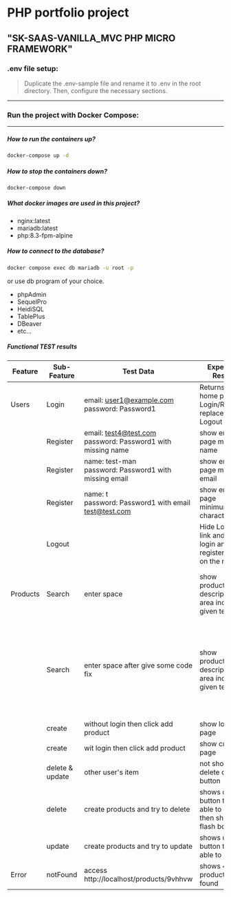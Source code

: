 # PHP portfolio project

## "SK-SAAS-VANILLA_MVC PHP MICRO FRAMEWORK"

### .env file setup:

> Duplicate the .env-sample file and rename it to .env in the root directory. Then, configure the necessary sections.

<hr>

### Run the project with Docker Compose:

<hr>

##### How to run the containers up?

```zsh
docker-compose up -d
```

##### How to stop the containers down?

```zsh
docker-compose down
```

##### What docker images are used in this project?

- nginx:latest
- mariadb:latest
- php:8.3-fpm-alpine

##### How to connect to the database?

```zsh
docker compose exec db mariadb -u root -p
```

or use db program of your choice.

- phpAdmin
- SequelPro
- HeidiSQL
- TablePlus
- DBeaver
- etc...

##### Functional TEST results

| Feature  | Sub-Feature     | Test Data                                                      | Expected Result                                                  | Actual Result | Notes                                                                                                     |
| -------- | --------------- | -------------------------------------------------------------- | ---------------------------------------------------------------- | ------------- | --------------------------------------------------------------------------------------------------------- |
| Users    | Login           | email: user1@example.com<br>password: Password1                | Returns to home page<br>Login/Register replaced with Logout      | Pass          |                                                                                                           |
|          | Register        | email: test4@test.com<br>password: Password1 with missing name | show error page missing name                                     | Pass          |                                                                                                           |
|          | Register        | name: test-man<br>password: Password1 with missing email       | show error page missing email                                    | Pass          |                                                                                                           |
|          | Register        | name: t<br>password: Password1 with email test@test.com        | show error page minimum characters                               | Pass          | minimum 2 characters                                                                                      |
|          | Logout          |                                                                | Hide Logout link and show login and register link on the nav bar | pass          |                                                                                                           |
| Products | Search          | enter space                                                    | show products and description area including given text          | Fail          | $\_GET's value doesn't include keywords value                                                             |
|          | Search          | enter space after give some code fix                           | show products and description area including given text          | Pass          | Tried to get $\_GET value but failed so use URI to explode then give keywords value into keyword variable |
|          | create          | without login then click add product                           | show login page                                                  | Pass          |                                                                                                           |
|          | create          | wit login then click add product                               | show create page                                                 | Pass          |                                                                                                           |
|          | delete & update | other user's item                                              | not shows delete or edit button                                  | Pass          |                                                                                                           |
|          | delete          | create products and try to delete                              | shows delete button then able to delete then shows flash box     | Pass          |                                                                                                           |
|          | update          | create products and try to update                              | shows update button then able to update                          | Pass          |                                                                                                           |
| Error    | notFound        | access http://localhost/products/9vhhvw                        | shows 404 products not found                                     | Pass          |                                                                                                           |
